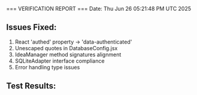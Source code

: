 === VERIFICATION REPORT ===
Date: Thu Jun 26 05:21:48 PM UTC 2025

## Issues Fixed:
1. React 'authed' property -> 'data-authenticated'
2. Unescaped quotes in DatabaseConfig.jsx
3. IdeaManager method signatures alignment
4. SQLiteAdapter interface compliance
5. Error handling type issues

## Test Results:

